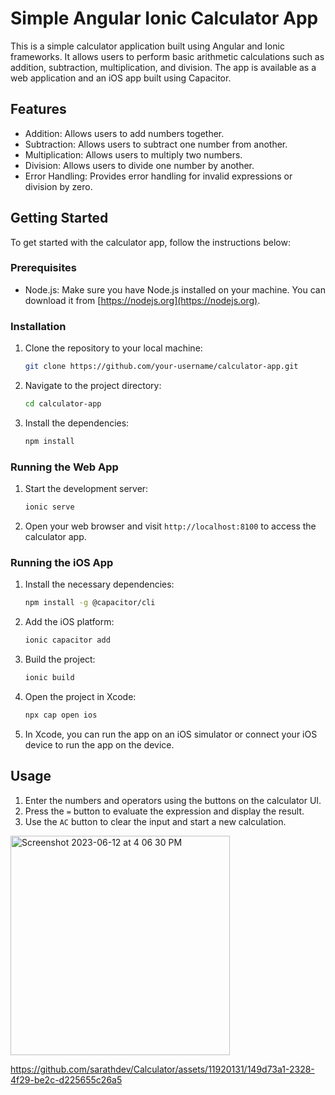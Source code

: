 # Simple Angular Ionic Calculator App
This is a simple calculator application built using Angular and Ionic frameworks. It allows users to perform basic arithmetic calculations such as addition, subtraction, multiplication, and division. The app is available as a web application and an iOS app built using Capacitor.

## Features

- Addition: Allows users to add numbers together.
- Subtraction: Allows users to subtract one number from another.
- Multiplication: Allows users to multiply two numbers.
- Division: Allows users to divide one number by another.
- Error Handling: Provides error handling for invalid expressions or division by zero.

## Getting Started

To get started with the calculator app, follow the instructions below:

### Prerequisites

- Node.js: Make sure you have Node.js installed on your machine. You can download it from [https://nodejs.org](https://nodejs.org).

### Installation

1. Clone the repository to your local machine:

   ```bash
   git clone https://github.com/your-username/calculator-app.git
   ```

2. Navigate to the project directory:

   ```bash
   cd calculator-app
   ```

3. Install the dependencies:

   ```bash
   npm install
   ```

### Running the Web App

1. Start the development server:

   ```bash
   ionic serve
   ```

2. Open your web browser and visit `http://localhost:8100` to access the calculator app.

### Running the iOS App

1. Install the necessary dependencies:

   ```bash
   npm install -g @capacitor/cli
   ```

2. Add the iOS platform:

   ```bash
   ionic capacitor add
   ```

3. Build the project:

   ```bash
   ionic build
   ```

4. Open the project in Xcode:

   ```bash
   npx cap open ios
   ```

5. In Xcode, you can run the app on an iOS simulator or connect your iOS device to run the app on the device.

## Usage

1. Enter the numbers and operators using the buttons on the calculator UI.
2. Press the `=` button to evaluate the expression and display the result.
3. Use the `AC` button to clear the input and start a new calculation.

<img width="351" alt="Screenshot 2023-06-12 at 4 06 30 PM" src="https://github.com/sarathdev/Calculator/assets/11920131/d003778b-7cea-497c-b69e-d0f0f82227a7">




https://github.com/sarathdev/Calculator/assets/11920131/149d73a1-2328-4f29-be2c-d225655c26a5


